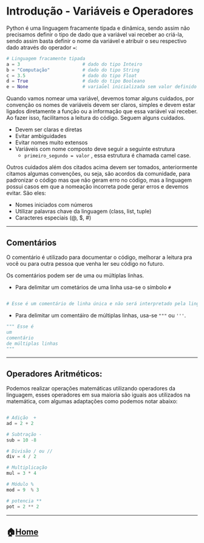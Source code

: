 # Introdução - Variáveis e Operadores

Python é uma linguagem fracamente tipada e dinâmica, sendo assim não precisamos definir o tipo de dado que a variável vai receber ao criá-la, sendo assim 
basta definir o nome da variável e atribuir o seu respectivo dado através do operador ` = `:

```python
# Linguagem fracamente tipada
a = 3                       # dado do tipo Inteiro
b = "Computação"            # dado do tipo String
c = 3.5                     # dado do tipo Float
d = True                    # dado do tipo Booleano
e = None                    # variaǘel inicializada sem valor definido

```

Quando vamos nomear uma variável, devemos tomar alguns cuidados, por convenção os nomes de variáveis devem ser claros, simples e devem estar ligados diretamente
a função ou a informação que essa variável vai receber. Ao fazer isso, facilitamos a leitura do código. Seguem alguns cuidados.

- Devem ser claras e diretas
- Evitar ambiguidades
- Evitar nomes muito extensos
- Variáveis com nome composto deve seguir a seguinte estrutura
  - `primeiro_segundo = valor` , essa estrutura é chamada camel case.  

Outros cuidados além dos citados acima devem ser tomados, anteriormente citamos algumas convenções, ou seja, são acordos da comunidade, para padronizar o código
mas que não geram erro no código, mas a linguagem possui casos em que a nomeação incorreta pode gerar erros e devemos evitar. São eles:

- Nomes iniciados com números
- Utilizar palavras chave da linguagem (class, list, tuple)
- Caracteres especiais (@, $, #)

---

## Comentários

O comentário é utilizado para documentar o código, melhorar a leitura pra você ou para outra pessoa que venha ler seu código no futuro.

Os comentários podem ser de uma ou múltiplas linhas.
- Para delimitar um cometários de uma linha usa-se o símbolo `#`
```python

# Esse é um comentário de linha única e não será interpretado pela linguagem
```

- Para delimitar um comentáiro de múltiplas linhas, usa-se `"""` ou `'''`.
```python
""" Esse é 
um 
comentário
de múltiplas linhas
"""
```

---

## Operadores Aritméticos:

Podemos realizar operações matemáticas utilizando operadores da linguagem, esses operadores em sua maioria são iguais aos utilizados na matemática, com algumas
adaptações como podemos notar abaixo:

```python

# Adição  +
ad = 2 + 2

# Subtração - 
sub = 10 -8

# Divisão / ou //
div = 4 / 2

# Multiplicação
mul = 3 * 4

# Módulo %
mod = 9  % 3

# potencia **
pot = 2 ** 2
```


---
:house:[Home](https://github.com/Evaldo-comp/Python-Mombaca)
---
